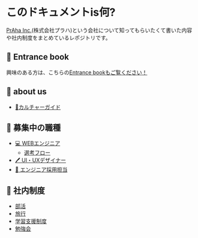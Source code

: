 <!-- DOCTOC SKIP -->

# このドキュメントis何?
[PrAha Inc.](https://www.praha-inc.com/)(株式会社プラハ)という会社について知ってもらいたくて書いた内容や社内制度をまとめているレポジトリです。

## :book: Entrance book
興味のある方は、こちらの[Entrance bookもご覧ください！](https://separated-rover-67e.notion.site/Entrance-Book-0f143777a5df47c28d08d85498ed82c4)

## 👀 about us
- [🎪カルチャーガイド](./カルチャーガイド.md)

## 👐 募集中の職種
- [💻 WEBエンジニア](./採用_WEBエンジニアの採用要件.md)
  - [選考フロー](./採用_WEBエンジニア選考フロー.md)
- [🖊 UI・UXデザイナー](./採用_UI・UXデザイナーの採用要件.md)
- [🤝 エンジニア採用担当](./採用_エンジニア採用担当の採用要件.md)

## 🏃 社内制度
- [部活](./社内制度_部活.md)
- [旅行](./社内制度_旅行.md)
- [学習支援制度](./社内制度_学習支援.md)
- [勉強会](./社内制度_勉強会.md)
